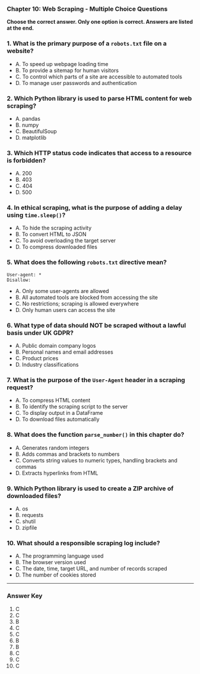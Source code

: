 
### Chapter 10: Web Scraping - Multiple Choice Questions

**Choose the correct answer. Only one option is correct. Answers are listed at the end.**

### 1. What is the primary purpose of a `robots.txt` file on a website?
- A. To speed up webpage loading time  
- B. To provide a sitemap for human visitors  
- C. To control which parts of a site are accessible to automated tools  
- D. To manage user passwords and authentication  

### 2. Which Python library is used to parse HTML content for web scraping?
- A. pandas  
- B. numpy  
- C. BeautifulSoup  
- D. matplotlib  

### 3. Which HTTP status code indicates that access to a resource is forbidden?
- A. 200  
- B. 403  
- C. 404  
- D. 500  

### 4. In ethical scraping, what is the purpose of adding a delay using `time.sleep()`?
- A. To hide the scraping activity  
- B. To convert HTML to JSON  
- C. To avoid overloading the target server  
- D. To compress downloaded files  

### 5. What does the following `robots.txt` directive mean?  

```
User-agent: *
Disallow:
```

- A. Only some user-agents are allowed  
- B. All automated tools are blocked from accessing the site  
- C. No restrictions; scraping is allowed everywhere  
- D. Only human users can access the site  

### 6. What type of data should NOT be scraped without a lawful basis under UK GDPR?
- A. Public domain company logos  
- B. Personal names and email addresses  
- C. Product prices  
- D. Industry classifications  

### 7. What is the purpose of the `User-Agent` header in a scraping request?
- A. To compress HTML content  
- B. To identify the scraping script to the server  
- C. To display output in a DataFrame  
- D. To download files automatically  

### 8. What does the function `parse_number()` in this chapter do?
- A. Generates random integers  
- B. Adds commas and brackets to numbers  
- C. Converts string values to numeric types, handling brackets and commas  
- D. Extracts hyperlinks from HTML  

### 9. Which Python library is used to create a ZIP archive of downloaded files?
- A. os  
- B. requests  
- C. shutil  
- D. zipfile  

### 10. What should a responsible scraping log include?
- A. The programming language used  
- B. The browser version used  
- C. The date, time, target URL, and number of records scraped  
- D. The number of cookies stored  

---

### **Answer Key**
1. C  
2. C  
3. B  
4. C  
5. C  
6. B  
7. B  
8. C  
9. C  
10. C  

